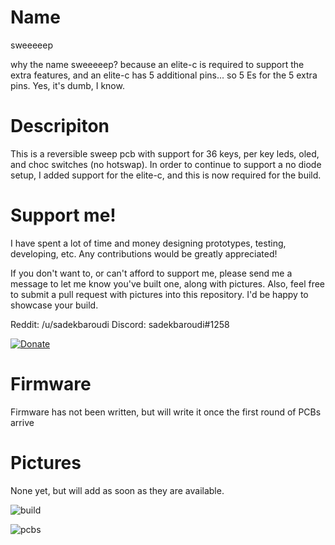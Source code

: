 # Name

sweeeeep

why the name sweeeeep? because an elite-c is required to support the extra features, and an elite-c has 5 additional pins... so 5 Es for the 5 extra pins. Yes, it's dumb, I know.

# Descripiton

This is a reversible sweep pcb with support for 36 keys, per key leds, oled, and choc switches (no hotswap). In order to continue to support a no diode setup, I added support for the elite-c, and this is now required for the build.

# Support me!

I have spent a lot of time and money designing prototypes, testing, developing, etc. Any contributions would be greatly appreciated!

If you don't want to, or can't afford to support me, please send me a message to let me know you've built one, along with pictures. Also, feel free to submit a pull request with pictures into this repository. I'd be happy to showcase your build.

Reddit: /u/sadekbaroudi
Discord: sadekbaroudi#1258

[![Donate](https://img.shields.io/badge/Donate-PayPal-green.svg)](https://www.paypal.com/paypalme/sadekbaroudi)

# Firmware

Firmware has not been written, but will write it once the first round of PCBs arrive

# Pictures

None yet, but will add as soon as they are available.

![build](images/build.jpg)

![pcbs](images/pcbs.jpg)

